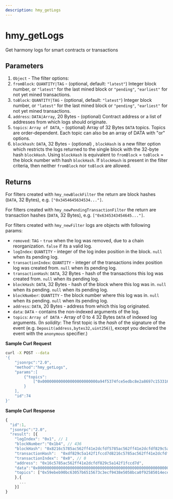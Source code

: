```yaml
---
description: hmy_getLogs
---
```


# hmy_getLogs

Get harmony logs for smart contracts or transactions

## Parameters

1. `Object` - The filter options:
2. `fromBlock`: `QUANTITY|TAG` - (optional, default: `"latest"`) Integer block number, or `"latest"` for the last mined block or `"pending"`, `"earliest"` for not yet mined transactions.
3. `toBlock`: `QUANTITY|TAG` - (optional, default: `"latest"`) Integer block number, or `"latest"` for the last mined block or `"pending"`, `"earliest"` for not yet mined transactions.
4. `address`: `DATA|Array`, 20 Bytes - (optional) Contract address or a list of addresses from which logs should originate.
5. `topics`: `Array of DATA`, - (optional) Array of 32 Bytes `DATA` topics. Topics are order-dependent. Each topic can also be an array of DATA with "or" options.
6. `blockhash`:  `DATA`, 32 Bytes - (optional) , `blockHash` is a new filter option which restricts the logs returned to the single block with the 32-byte hash `blockHash`. Using `blockHash` is equivalent to `fromBlock` = `toBlock` = the block number with hash `blockHash`. If `blockHash` is present in the filter criteria, then neither `fromBlock` nor `toBlock` are allowed.

## Returns

For filters created with `hmy_newBlockFilter` the return are block hashes (`DATA`, 32 Bytes), e.g. `["0x3454645634534..."]`.

For filters created with `hmy_newPendingTransactionFilter` the return are transaction hashes (`DATA`, 32 Bytes), e.g. `["0x6345343454645..."]`.

For filters created with `hmy_newFilter` logs are objects with following params:

* `removed`: `TAG` - `true` when the log was removed, due to a chain reorganization. `false` if its a valid log.
* `logIndex`: `QUANTITY` - integer of the log index position in the block. `null` when its pending log.
* `transactionIndex`: `QUANTITY` - integer of the transactions index position log was created from. `null` when its pending log.
* `transactionHash`: `DATA`, 32 Bytes - hash of the transactions this log was created from. `null` when its pending log.
* `blockHash`: `DATA`, 32 Bytes - hash of the block where this log was in. `null` when its pending. `null` when its pending log.
* `blockNumber`: `QUANTITY` - the block number where this log was in. `null` when its pending. `null` when its pending log.
* `address`: `DATA`, 20 Bytes - address from which this log originated.
* `data`: `DATA` - contains the non-indexed arguments of the log.
* `topics`: `Array of DATA` - Array of 0 to 4 32 Bytes `DATA` of indexed log arguments. (In _solidity_: The first topic is the _hash_ of the signature of the event (e.g. `Deposit(address,bytes32,uint256)`), except you declared the event with the `anonymous` specifier.)

**Sample Curl Request**

```bash
curl -X POST --data 
'{
    "jsonrpc":"2.0",
    "method":"hmy_getLogs",
    "params":[
        {"topics":
            ["0x000000000000000000000000a94f5374fce5edbc8e2a8697c15331677e6ebf0b"]
        }
    ],
    "id":74
}'
```

**Sample Curl Response**

```javascript
{
  "id":1,
  "jsonrpc":"2.0",
  "result": [{
    "logIndex": "0x1", // 1
    "blockNumber":"0x1b4", // 436
    "blockHash": "0x8216c5785ac562ff41e2dcfdf5785ac562ff41e2dcfdf829c5a142f1fccd7d",
    "transactionHash":  "0xdf829c5a142f1fccd7d8216c5785ac562ff41e2dcfdf5785ac562ff41e2dcf",
    "transactionIndex": "0x0", // 0
    "address": "0x16c5785ac562ff41e2dcfdf829c5a142f1fccd7d",
    "data":"0x0000000000000000000000000000000000000000000000000000000000000000",
    "topics": ["0x59ebeb90bc63057b6515673c3ecf9438e5058bca0f92585014eced636878c9a5"]
    },{
      ...
    }]
}
```
